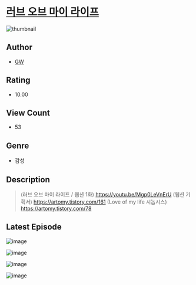 # [러브 오브 마이 라이프](https://comic.naver.com/bestChallenge/list?titleId=810181)
![thumbnail](https://image-comic.pstatic.net/user_contents_data/challenge_comic/2023/05/23/340979/upload_3905858051742131510_480x623.jpeg)

## Author
- [GW](https://comic.naver.com/artistTitle?id=340979)

## Rating
- 10.00

## View Count
- 53

## Genre
- 감성

## Description
> (러브 오브 마이 라이프 / 웹션 1화) https://youtu.be/Mgp0LeVnErU (웹션 기획서) https://artomy.tistory.com/161 (Love of my life 시놉시스) https://artomy.tistory.com/78


## Latest Episode
![image](https://image-comic.pstatic.net/user_contents_data/challenge_comic/2023/05/23/340979/upload_3847588321423680102.jpeg)

![image](https://image-comic.pstatic.net/user_contents_data/challenge_comic/2023/05/23/340979/upload_7077468817486526263.jpeg)

![image](https://image-comic.pstatic.net/user_contents_data/challenge_comic/2023/05/23/340979/upload_3761456986317874021.jpeg)

![image](https://image-comic.pstatic.net/user_contents_data/challenge_comic/2023/05/23/340979/upload_3834312817204683826.jpeg)
